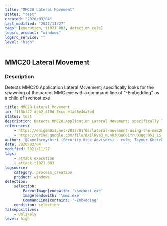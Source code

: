 ```yaml
---
title: "MMC20 Lateral Movement"
status: "test"
created: "2020/03/04"
last_modified: "2021/11/27"
tags: [execution, t1021_003, detection_rule]
logsrc_product: "windows"
logsrc_service: ""
level: "high"
---
```


## MMC20 Lateral Movement

### Description

Detects MMC20.Application Lateral Movement; specifically looks for the spawning of the parent MMC.exe with a command line of "-Embedding" as a child of svchost.exe

```yml
title: MMC20 Lateral Movement
id: f1f3bf22-deb2-418d-8cce-e1a45e46a5bd
status: test
description: Detects MMC20.Application Lateral Movement; specifically looks for the spawning of the parent MMC.exe with a command line of "-Embedding" as a child of svchost.exe
references:
    - https://enigma0x3.net/2017/01/05/lateral-movement-using-the-mmc20-application-com-object/
    - https://drive.google.com/file/d/1lKya3_mLnR3UQuCoiYruO3qgu052_iS_/view?usp=sharing
author: '@2xxeformyshirt (Security Risk Advisors) - rule; Teymur Kheirkhabarov (idea)'
date: 2020/03/04
modified: 2021/11/27
tags:
    - attack.execution
    - attack.t1021.003
logsource:
    category: process_creation
    product: windows
detection:
    selection:
        ParentImage|endswith: '\svchost.exe'
        Image|endswith: '\mmc.exe'
        CommandLine|contains: '-Embedding'
    condition: selection
falsepositives:
    - Unlikely
level: high

```
